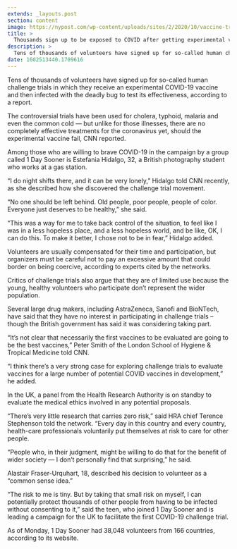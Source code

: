 ```yaml
--- 
extends: _layouts.post 
section: content 
image: https://nypost.com/wp-content/uploads/sites/2/2020/10/vaccine-trials-51.jpg?quality=90&strip=all&w=1200 
title: > 
  Thousands sign up to be exposed to COVID after getting experimental vaccine 
description: > 
  Tens of thousands of volunteers have signed up for so-called human challenge trials in which they receive an experimental COVID-19 vaccine and then infected with the deadly bug to test its effectiveness, according to a report.“I do night shifts there, and it can be very lonely,” Hidalgo told CNN recently, as she described how she discovered the challenge trial movement.Critics of challenge trials also argue that they are of limited use because the young, healthy volunteers who participate don’t represent the wider population.“I think there’s a very strong case for exploring challenge trials to evaluate vaccines for a large number of potential COVID vaccines in development,” he added.As of Monday, 1 Day Sooner had 38,048 volunteers from 166 countries, according to its website. 
date: 1602513440.1709616 
--- 
```

Tens of thousands of volunteers have signed up for so-called human challenge trials in which they receive an experimental COVID-19 vaccine and then infected with the deadly bug to test its effectiveness, according to a report.

The controversial trials have been used for cholera, typhoid, malaria and even the common cold — but unlike for those illnesses, there are no completely effective treatments for the coronavirus yet, should the experimental vaccine fail, CNN reported.

Among those who are willing to brave COVID-19 in the campaign by a group called 1 Day Sooner is Estefania Hidalgo, 32, a British photography student who works at a gas station.

“I do night shifts there, and it can be very lonely,” Hidalgo told CNN recently, as she described how she discovered the challenge trial movement.

“No one should be left behind. Old people, poor people, people of color. Everyone just deserves to be healthy,” she said.

“This was a way for me to take back control of the situation, to feel like I was in a less hopeless place, and a less hopeless world, and be like, OK, I can do this. To make it better, I chose not to be in fear,” Hidalgo added.

Volunteers are usually compensated for their time and participation, but organizers must be careful not to pay an excessive amount that could border on being coercive, according to experts cited by the networks.

Critics of challenge trials also argue that they are of limited use because the young, healthy volunteers who participate don’t represent the wider population.

Several large drug makers, including AstraZeneca, Sanofi and BioNTech, have said that they have no interest in participating in challenge trials – though the British government has said it was considering taking part.

“It’s not clear that necessarily the first vaccines to be evaluated are going to be the best vaccines,” Peter Smith of the London School of Hygiene & Tropical Medicine told CNN.

“I think there’s a very strong case for exploring challenge trials to evaluate vaccines for a large number of potential COVID vaccines in development,” he added.

In the UK, a panel from the Health Research Authority is on standby to evaluate the medical ethics involved in any potential proposals.

“There’s very little research that carries zero risk,” said HRA chief Terence Stephenson told the network. “Every day in this country and every country, health-care professionals voluntarily put themselves at risk to care for other people.

“People who, in their judgment, might be willing to do that for the benefit of wider society — I don’t personally find that surprising,” he said.

Alastair Fraser-Urquhart, 18, described his decision to volunteer as a “common sense idea.”

“The risk to me is tiny. But by taking that small risk on myself, I can potentially protect thousands of other people from having to be infected without consenting to it,” said the teen, who joined 1 Day Sooner and is leading a campaign for the UK to facilitate the first COVID-19 challenge trial.

As of Monday, 1 Day Sooner had 38,048 volunteers from 166 countries, according to its website.